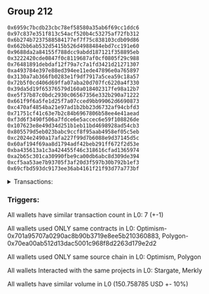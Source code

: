 ## Group 212

```0x0e85f290e55f91a873ad1c7df1347b3899aa6170
0x6959c7bcdb23cbc78ef58580a35ab6f69cc1ddc6
0x97c837e351f813c54acf520b4c53275af72fb312
0x6b274b7237588584177ef7f75c838103cdb09d86
0x662bb6ab532d5415b526d4988484ebd7cc191e60
0x9688da2a84155f788dcc9abdd187121f358895eb
0x3222420cde0847f0c8119687af0cf0805f29c988
0x76481891debdaf12f79a7c7a1fd3421d21271307
0xa493784e397e88ed394ee11ede47896e0a765897
0x3130a7ab366fb0283e1f9df7917a5cea59c18a57
0x72b5f0cd406d69ffa07aba20d707fc6220a4f330
0x39da5d19f65376579d160a018402317fe98a12b7
0xe5f37b87c0bdc2930c06567356e332b290a71222
0x661f9f6a5fe1d25f7a07cced9bb99062d6690873
0xc470af4854ba21e97ad1b2bb23d6732af94cbfd3
0x71751cf41c63e7b2c84b6967806b58ee4e41aead
0xf3d6f3490f506a7fdce6e5accec6e59f108826de
0x107623e8e49d34d251b1eb11bd4698928ad54cb3
0x805579d5eb023babc9ccf8f95aab4958ef05c5eb
0xc2024e2490a17afa227f99d7b6088e9d37145d5c
0x60af194f69aa8d1794adf42beb291ff672f2d53e
0xba435613a1c3a424455f46c318616cfad1365974
0xa2b65c301ca30990fbe9ca00db6abc8d309de394
0xcf5aa53ae7b93705f3af20d3f597b30b792b1ef3
0x69cfbd593dc9173ee36ab4161f21f93d77a773bf
```
<details>
<summary>Transactions:</summary>

Hashes: 

Wallet: 0x0e85f290e55f91a873ad1c7df1347b3899aa6170

       Hash: 0xd091c2f1fdc54d34e6495601210654c564fa205620dd4164613f4eaeda8c86c9
         - source chain: Optimism
         - destination chain: Polygon
         - project: Stargate
         - contract: 0x701a95707a0290ac8b90b3719e8ee5b210360883
         - value USD: 150.758785
       Hash: 0x4e6d5ce8201992dff813b6562998d8645ecd35caa2712b5ff15d4c433a54d58b
         - source chain: Polygon
         - destination chain: Mode
         - project: Merkly
         - contract: 0x70ea00ab512d13dac5001c968f8d2263d179e2d2
       Hash: 0x25dbe509571b83af5d52ba3e39da681724d74c21c66ee32b5ba3f2a0751f3540
         - source chain: Polygon
         - destination chain: Celo Mainnet
         - project: Merkly
         - contract: 0x70ea00ab512d13dac5001c968f8d2263d179e2d2
       Hash: 0x2284a68f96f9ee199725b84214d96825f2d4d18df8b5aad6f9f2e257078edb61
         - source chain: Polygon
         - destination chain: Klaytn Mainnet Cypress
         - project: Merkly
         - contract: 0x70ea00ab512d13dac5001c968f8d2263d179e2d2
       Hash: 0xac7a5ef6bf71fd0fadddd6c4660bee80568c2081f86f9667761eaffe9311b1ce
         - source chain: Polygon
         - destination chain: Moonriver
         - project: Merkly
         - contract: 0x70ea00ab512d13dac5001c968f8d2263d179e2d2
       Hash: 0x5269f724dd58567a4b8a768a770067c1f24e31e7c0a2adc3355972eac658fb4a
         - source chain: Polygon
         - destination chain: Gnosis
         - project: Merkly
         - contract: 0x70ea00ab512d13dac5001c968f8d2263d179e2d2
       Hash: 0x472c4d13a04126224a5a4796489370ca68e80e07389c9b0e44ac25429254fae8
         - source chain: Polygon
         - destination chain: Merit Circle
         - project: Merkly
         - contract: 0x70ea00ab512d13dac5001c968f8d2263d179e2d2
Wallet: 0x6959c7bcdb23cbc78ef58580a35ab6f69cc1ddc6

       Hash:0x9f20afa27b5ecc3b763a4e24359531725ca4b6e0715e005a7f3d5ff80587a1c6
         - source chain: Optimism
         - destination chain: Polygon
         - project: Stargate
         - contract: 0x701a95707a0290ac8b90b3719e8ee5b210360883
         - value USD: 151.164156
       Hash:0x113e3311c4a6bf6624ccd8a6d46fcc2c5f08f2d595d451ca34e60aa588c73ec7
         - source chain: Polygon
         - destination chain: Klaytn Mainnet Cypress
         - project: Merkly
         - contract: 0x70ea00ab512d13dac5001c968f8d2263d179e2d2
       Hash:0xff704313af2f944403d6dfaea055abb8d551078a880403e61549044e98bf4dee
         - source chain: Polygon
         - destination chain: Moonriver
         - project: Merkly
         - contract: 0x70ea00ab512d13dac5001c968f8d2263d179e2d2
       Hash:0x3aabbfd1f7014633da0a5dda30a2a742ccca32e0e5eb72d5296156d4cbf4b20b
         - source chain: Polygon
         - destination chain: Gnosis
         - project: Merkly
         - contract: 0x70ea00ab512d13dac5001c968f8d2263d179e2d2
       Hash:0xf159da5764751f4faa21c57d20926ff61db75f947a09293a07aff1f7fe258ed7
         - source chain: Polygon
         - destination chain: DFK
         - project: Merkly
         - contract: 0x70ea00ab512d13dac5001c968f8d2263d179e2d2
       Hash:0xbf09c7c4c8e399ce9eee958d83a739147c595ac5ba07b4d329ec51badc499158
         - source chain: Polygon
         - destination chain: Merit Circle
         - project: Merkly
         - contract: 0x70ea00ab512d13dac5001c968f8d2263d179e2d2
       Hash:0xf398f74c5315003f6f5cec2340784bf89db165d086c41d4fed830a5c79bb60f3
         - source chain: Polygon
         - destination chain: Aptos
         - project: Merkly
         - contract: 0x70ea00ab512d13dac5001c968f8d2263d179e2d2
Wallet: 0x97c837e351f813c54acf520b4c53275af72fb312

       Hash:0xaa881078eda8a53d5cc308666219b4f7c4226acb97846a6c2ba58fd58185c8c8
         - source chain: Optimism
         - destination chain: Polygon
         - project: Stargate
         - contract: 0x701a95707a0290ac8b90b3719e8ee5b210360883
         - value USD: 151.399812
       Hash:0x657281d4b7357fee69aab165bde588e628f7923a9ec6d40e9b4008bcbad109f5
         - source chain: Polygon
         - destination chain: Gnosis
         - project: Merkly
         - contract: 0x70ea00ab512d13dac5001c968f8d2263d179e2d2
       Hash:0x8700cdc95e6629bf1dbb68768d706c420f5347980065bf905e990a5bdfa0c618
         - source chain: Polygon
         - destination chain: DFK
         - project: Merkly
         - contract: 0x70ea00ab512d13dac5001c968f8d2263d179e2d2
       Hash:0xff8e6976a050a817a8f9f48318c2bd37e63da27717a8812feacc002ed3afd5f5
         - source chain: Polygon
         - destination chain: Viction
         - project: Merkly
         - contract: 0x70ea00ab512d13dac5001c968f8d2263d179e2d2
       Hash:0xd01ef43b25ef074d1488285059132f47c4787eba0a00e2262a9900cf5ee7a0d4
         - source chain: Polygon
         - destination chain: Mode
         - project: Merkly
         - contract: 0x70ea00ab512d13dac5001c968f8d2263d179e2d2
       Hash:0xf8cf328eecf8abb6e3bbe6a10b654310143ba738206a3b214672c7c35f0d43a5
         - source chain: Polygon
         - destination chain: Celo Mainnet
         - project: Merkly
         - contract: 0x70ea00ab512d13dac5001c968f8d2263d179e2d2
       Hash:0x19f43bb7ec3450602a098b7fad158bfcfc50b8490fd252e57b424bf513194f05
         - source chain: Polygon
         - destination chain: Fuse Mainnet
         - project: Merkly
         - contract: 0x70ea00ab512d13dac5001c968f8d2263d179e2d2
Wallet: 0x6b274b7237588584177ef7f75c838103cdb09d86

       Hash:0x1c26326cb71aacb3f39b3ee24786ddd8b8fda2821a810dcec41e9636f526e3ec
         - source chain: Optimism
         - destination chain: Polygon
         - project: Stargate
         - contract: 0x701a95707a0290ac8b90b3719e8ee5b210360883
         - value USD: 151.206514
       Hash:0x190c4509b4f93b8a1bb0288003f1e083c09a9486a98ff29f7feb88cf9989919c
         - source chain: Polygon
         - destination chain: Viction
         - project: Merkly
         - contract: 0x70ea00ab512d13dac5001c968f8d2263d179e2d2
       Hash:0xbe2428b93af504c0fc1db92560ab08ff234b11986f4595af1073f008f921ca8d
         - source chain: Polygon
         - destination chain: Merit Circle
         - project: Merkly
         - contract: 0x70ea00ab512d13dac5001c968f8d2263d179e2d2
       Hash:0xd7e3a0f04b01faa9a81a7422802ee33a8cb108fbd63a9cc171be4c319a482526
         - source chain: Polygon
         - destination chain: Mode
         - project: Merkly
         - contract: 0x70ea00ab512d13dac5001c968f8d2263d179e2d2
       Hash:0xf956151626fa3c60d94deefab5047803b02d8bed74358ca4e23da2bd73b7a3b9
         - source chain: Polygon
         - destination chain: Celo Mainnet
         - project: Merkly
         - contract: 0x70ea00ab512d13dac5001c968f8d2263d179e2d2
       Hash:0x0c7db368802b5de9e22a3581024ccb283db8a25dd79dcd2307ea651703aa45ee
         - source chain: Polygon
         - destination chain: Fuse Mainnet
         - project: Merkly
         - contract: 0x70ea00ab512d13dac5001c968f8d2263d179e2d2
       Hash:0x86cc1aaf6316746c09e87444f999c13e748e3ed7db1b95f5139d805e1bd99745
         - source chain: Polygon
         - destination chain: Moonbeam
         - project: Merkly
         - contract: 0x70ea00ab512d13dac5001c968f8d2263d179e2d2
Wallet: 0x662bb6ab532d5415b526d4988484ebd7cc191e60

       Hash:0x3ca6b481a2542bf8a3b69a7a4cf682f0778d4ea3fb84a32f0523d845b9c90a06
         - source chain: Optimism
         - destination chain: Polygon
         - project: Stargate
         - contract: 0x701a95707a0290ac8b90b3719e8ee5b210360883
         - value USD: 151.103846
       Hash:0xde32405a4a9285f03f5fd718b8c0c829c2fab87988f5371c4692af306c45f0dc
         - source chain: Polygon
         - destination chain: Merit Circle
         - project: Merkly
         - contract: 0x70ea00ab512d13dac5001c968f8d2263d179e2d2
       Hash:0xa8e809f3c33936bdfa06a17fa1478e20ff9e6a3816448a1c059b9200404e829c
         - source chain: Polygon
         - destination chain: Mode
         - project: Merkly
         - contract: 0x70ea00ab512d13dac5001c968f8d2263d179e2d2
       Hash:0x5b7bc0d9928aa06e5c307eda227c4e64c14f102b9374efc84f3d41ae97aa4fa7
         - source chain: Polygon
         - destination chain: Celo Mainnet
         - project: Merkly
         - contract: 0x70ea00ab512d13dac5001c968f8d2263d179e2d2
       Hash:0xc3c248c5fda49912f9f3a6cbf98dbbb32e17e28719b70ef9c419c88a04fb4549
         - source chain: Polygon
         - destination chain: Klaytn Mainnet Cypress
         - project: Merkly
         - contract: 0x70ea00ab512d13dac5001c968f8d2263d179e2d2
       Hash:0x8a1f615e95ddb4674db15f1212a71fb7d971dd883982c3a4b65fdd06f1e498f4
         - source chain: Polygon
         - destination chain: Moonriver
         - project: Merkly
         - contract: 0x70ea00ab512d13dac5001c968f8d2263d179e2d2
       Hash:0xb78129c902e5dbf637ec3321d8d5c1ad94366ce26185959b2bf5ddbb2fc3f560
         - source chain: Polygon
         - destination chain: Gnosis
         - project: Merkly
         - contract: 0x70ea00ab512d13dac5001c968f8d2263d179e2d2
Wallet: 0x9688da2a84155f788dcc9abdd187121f358895eb

       Hash:0x5ac99c45e7e2953545f1516ebdbc70ea05042e1649629c9fdbbf8450bf9d5134
         - source chain: Optimism
         - destination chain: Polygon
         - project: Stargate
         - contract: 0x701a95707a0290ac8b90b3719e8ee5b210360883
         - value USD: 151.21316
       Hash:0xa730998c7cc33c48dc31f2e9fd6d01addf1191b9dbf6d0d8d49e1cec80ac504f
         - source chain: Polygon
         - destination chain: Klaytn Mainnet Cypress
         - project: Merkly
         - contract: 0x70ea00ab512d13dac5001c968f8d2263d179e2d2
       Hash:0xed27baec1049da3ab61cf136e45b77e48f87498f15fb17099dde5859a3616195
         - source chain: Polygon
         - destination chain: Moonriver
         - project: Merkly
         - contract: 0x70ea00ab512d13dac5001c968f8d2263d179e2d2
       Hash:0xd43e0ee284f910a813184bdba8d9b6ca05c63789e61c768915badf4d1e031189
         - source chain: Polygon
         - destination chain: Gnosis
         - project: Merkly
         - contract: 0x70ea00ab512d13dac5001c968f8d2263d179e2d2
       Hash:0x5c8266a2e4827118b103f43ad801ef2f4873d3db6262a77d7b8707f8564391ae
         - source chain: Polygon
         - destination chain: DFK
         - project: Merkly
         - contract: 0x70ea00ab512d13dac5001c968f8d2263d179e2d2
       Hash:0x982c4b27ee51c3e72c12f1f08219a859433077fd0f2edf3a3a6f315dfda94e5f
         - source chain: Polygon
         - destination chain: Merit Circle
         - project: Merkly
         - contract: 0x70ea00ab512d13dac5001c968f8d2263d179e2d2
       Hash:0x27254506d09cb4dc8941ff585dccde2217abf410f10ef20883dd44407eda8f61
         - source chain: Polygon
         - destination chain: Viction
         - project: Merkly
         - contract: 0x70ea00ab512d13dac5001c968f8d2263d179e2d2
Wallet: 0x3222420cde0847f0c8119687af0cf0805f29c988

       Hash:0x416a4ae55029c1c507748ac8d6db9fd657abb9161919b376801ffddda2982480
         - source chain: Optimism
         - destination chain: Polygon
         - project: Stargate
         - contract: 0x701a95707a0290ac8b90b3719e8ee5b210360883
         - value USD: 150.905771
       Hash:0xf3188bfb3d58d73506c9c00933226d98fa596f37bd9e65958968b6a7531a8e11
         - source chain: Polygon
         - destination chain: Celo Mainnet
         - project: Merkly
         - contract: 0x70ea00ab512d13dac5001c968f8d2263d179e2d2
       Hash:0x576ac0d507f7b5977353235fdeb2b536e7a11c653d1d43b48d2d66186e977511
         - source chain: Polygon
         - destination chain: Fuse Mainnet
         - project: Merkly
         - contract: 0x70ea00ab512d13dac5001c968f8d2263d179e2d2
       Hash:0x7ef66edbff6078207d5aa95abcd454a932cad600e86e05de5903436ea54a6ae8
         - source chain: Polygon
         - destination chain: Moonriver
         - project: Merkly
         - contract: 0x70ea00ab512d13dac5001c968f8d2263d179e2d2
       Hash:0x3cc241a027e4a925e6da5b29a20f492dffa206f5a3003ae6412eb31271caa98c
         - source chain: Polygon
         - destination chain: Gnosis
         - project: Merkly
         - contract: 0x70ea00ab512d13dac5001c968f8d2263d179e2d2
       Hash:0xe6518e10a2d907daa2174d5389b21f38ac5e7d83aca5cfd2d1b7e1083562d369
         - source chain: Polygon
         - destination chain: DFK
         - project: Merkly
         - contract: 0x70ea00ab512d13dac5001c968f8d2263d179e2d2
       Hash:0xc19e175deb3c60964ff27f942dbc13d0ac5f6b87b2f1b0e17bc7dee4cc3989e7
         - source chain: Polygon
         - destination chain: Merit Circle
         - project: Merkly
         - contract: 0x70ea00ab512d13dac5001c968f8d2263d179e2d2
Wallet: 0x76481891debdaf12f79a7c7a1fd3421d21271307

       Hash:0x1f05dd02debcad860739baee2ef68ffd145efbf7b4934cc8c485071d7cdcc66d
         - source chain: Optimism
         - destination chain: Polygon
         - project: Stargate
         - contract: 0x701a95707a0290ac8b90b3719e8ee5b210360883
         - value USD: 151.202158
       Hash:0x35df8da6e5bc9b603673b755c2e6f49c843b11237064ce95b8122dd84a1ea001
         - source chain: Polygon
         - destination chain: Merit Circle
         - project: Merkly
         - contract: 0x70ea00ab512d13dac5001c968f8d2263d179e2d2
       Hash:0x9fc7b7b44779fa34349b9cd0ed52c32f30a0238b2d832b54bfb861ee4c3647f0
         - source chain: Polygon
         - destination chain: Mode
         - project: Merkly
         - contract: 0x70ea00ab512d13dac5001c968f8d2263d179e2d2
       Hash:0xbe1e45e265bdbb6391108759b55ae6965b1ebd37e01cf6320d9e35203c5abb99
         - source chain: Polygon
         - destination chain: Celo Mainnet
         - project: Merkly
         - contract: 0x70ea00ab512d13dac5001c968f8d2263d179e2d2
       Hash:0x34311f42c09fcbefa1fde99c86eef57643c1c88abb047813a0c63edc00973b1d
         - source chain: Polygon
         - destination chain: Fuse Mainnet
         - project: Merkly
         - contract: 0x70ea00ab512d13dac5001c968f8d2263d179e2d2
       Hash:0xd29a7a8c1ac315ba93ed47dcc4b11959b184a4db463a1d656e6bb56e74e53cdb
         - source chain: Polygon
         - destination chain: Klaytn Mainnet Cypress
         - project: Merkly
         - contract: 0x70ea00ab512d13dac5001c968f8d2263d179e2d2
       Hash:0x2e08878591ede817556faa65689a1d6b11c9656303a38c9ab00500457cf38364
         - source chain: Polygon
         - destination chain: Mode
         - project: Merkly
         - contract: 0x70ea00ab512d13dac5001c968f8d2263d179e2d2
Wallet: 0xa493784e397e88ed394ee11ede47896e0a765897

       Hash:0xbe7a7f7519c54e33cf0d969ecaba29249006f8ef351f78540bce080e08d766e1
         - source chain: Optimism
         - destination chain: Polygon
         - project: Stargate
         - contract: 0x701a95707a0290ac8b90b3719e8ee5b210360883
         - value USD: 151.195801
       Hash:0xd7dfeb87b80cd6f76beebbf34705762a820b85fd7e501483e63b4b6270b4300d
         - source chain: Polygon
         - destination chain: Mode
         - project: Merkly
         - contract: 0x70ea00ab512d13dac5001c968f8d2263d179e2d2
       Hash:0xa8dd3dcecea1d589686ffbfa39ffa46eaab4ab85287892c3234bd890eefb562b
         - source chain: Polygon
         - destination chain: Celo Mainnet
         - project: Merkly
         - contract: 0x70ea00ab512d13dac5001c968f8d2263d179e2d2
       Hash:0xb2f6025ab976cef6a0830da94350ac80e4e08b9731e6e1ee9c3781e285a10c9e
         - source chain: Polygon
         - destination chain: Fuse Mainnet
         - project: Merkly
         - contract: 0x70ea00ab512d13dac5001c968f8d2263d179e2d2
       Hash:0x299b89d14a11e639a1bfcf34f527e2b1626f2fdf53998026265750d851fdbfcc
         - source chain: Polygon
         - destination chain: Klaytn Mainnet Cypress
         - project: Merkly
         - contract: 0x70ea00ab512d13dac5001c968f8d2263d179e2d2
       Hash:0x4d25f8f9c003e053728927bbbf9b12ec135ca5a61935a29c2416246436c8dd07
         - source chain: Polygon
         - destination chain: Gnosis
         - project: Merkly
         - contract: 0x70ea00ab512d13dac5001c968f8d2263d179e2d2
       Hash:0xe5cd40f1ea6876f14be3bd6cd22b4c70744d1eb65b6b2e66a8c597f89564b5e9
         - source chain: Polygon
         - destination chain: Celo Mainnet
         - project: Merkly
         - contract: 0x70ea00ab512d13dac5001c968f8d2263d179e2d2
Wallet: 0x3130a7ab366fb0283e1f9df7917a5cea59c18a57

       Hash:0x083e750df1b9dbe5ecdc7d1ae0ab0b23cd7ee3dc40f6a2ea61dd2a40ec384819
         - source chain: Optimism
         - destination chain: Polygon
         - project: Stargate
         - contract: 0x701a95707a0290ac8b90b3719e8ee5b210360883
         - value USD: 151.205507
       Hash:0xfd72e15b23d3f3185bc3d6ea1b914952e3069f4d2bd98bcc189e681e250720b7
         - source chain: Polygon
         - destination chain: Klaytn Mainnet Cypress
         - project: Merkly
         - contract: 0x70ea00ab512d13dac5001c968f8d2263d179e2d2
       Hash:0x2f36ca346de50a39cda306900f0406713cfc2298a208ac1e5a48ee19f2790a20
         - source chain: Polygon
         - destination chain: Moonriver
         - project: Merkly
         - contract: 0x70ea00ab512d13dac5001c968f8d2263d179e2d2
       Hash:0x027413ba13af2a630033673773e46c44102676ff8782c7a9f95f8384b8218a3a
         - source chain: Polygon
         - destination chain: Gnosis
         - project: Merkly
         - contract: 0x70ea00ab512d13dac5001c968f8d2263d179e2d2
       Hash:0x97b0748ec5a085ba0a606c3efc204d2ef8c82fcb9005f3c4067fdd8fa200ed2a
         - source chain: Polygon
         - destination chain: DFK
         - project: Merkly
         - contract: 0x70ea00ab512d13dac5001c968f8d2263d179e2d2
       Hash:0xf404b0eb8b598f9a587ee6ce28f57dce16c131454cd8a6f6ce87f6e107baf6af
         - source chain: Polygon
         - destination chain: Viction
         - project: Merkly
         - contract: 0x70ea00ab512d13dac5001c968f8d2263d179e2d2
       Hash:0x67d541faa7854c0db5e17dc3ddb78fb3d98ea2a360ac9affb54414a9440e5a7e
         - source chain: Polygon
         - destination chain: Klaytn Mainnet Cypress
         - project: Merkly
         - contract: 0x70ea00ab512d13dac5001c968f8d2263d179e2d2
Wallet: 0x72b5f0cd406d69ffa07aba20d707fc6220a4f330

       Hash:0x4d424df88a099a7b87533d294091d9c28a0256f3a9929e999d1ef3023f1aa235
         - source chain: Optimism
         - destination chain: Polygon
         - project: Stargate
         - contract: 0x701a95707a0290ac8b90b3719e8ee5b210360883
         - value USD: 151.206148
       Hash:0x418536285095abbe5a43de941be5a1cdf40d3ddab1c5b6691643531281ab93f3
         - source chain: Polygon
         - destination chain: Moonriver
         - project: Merkly
         - contract: 0x70ea00ab512d13dac5001c968f8d2263d179e2d2
       Hash:0xccac0e9a82580cc9f8f87e36dedd2b873dbf048c24028c652c4c471ac67dfbc3
         - source chain: Polygon
         - destination chain: Gnosis
         - project: Merkly
         - contract: 0x70ea00ab512d13dac5001c968f8d2263d179e2d2
       Hash:0x6780e6c300f114e60e0064b496c42665d6e1ba151a76604c30bed0168b45fb0e
         - source chain: Polygon
         - destination chain: DFK
         - project: Merkly
         - contract: 0x70ea00ab512d13dac5001c968f8d2263d179e2d2
       Hash:0xe9d7f933637321cb58c867a96fbcd418222ee89ee7ae6bfa8d593b2d587dd027
         - source chain: Polygon
         - destination chain: Merit Circle
         - project: Merkly
         - contract: 0x70ea00ab512d13dac5001c968f8d2263d179e2d2
       Hash:0xab551d379f575632410401f922b8b543e656bd6870a8ab8ec826a690369f13e1
         - source chain: Polygon
         - destination chain: Mode
         - project: Merkly
         - contract: 0x70ea00ab512d13dac5001c968f8d2263d179e2d2
       Hash:0xa16c3b67d13f6dee8a91b464ba2cc9033aa88e73973cf551f1f1a91a0d980736
         - source chain: Polygon
         - destination chain: Moonriver
         - project: Merkly
         - contract: 0x70ea00ab512d13dac5001c968f8d2263d179e2d2
Wallet: 0x39da5d19f65376579d160a018402317fe98a12b7

       Hash:0xad6ebab76a3ae8de70e3e4cd4af2345a0733b38a2e2c4d40e18e04f02a075306
         - source chain: Optimism
         - destination chain: Polygon
         - project: Stargate
         - contract: 0x701a95707a0290ac8b90b3719e8ee5b210360883
         - value USD: 151.20272
       Hash:0x31d63b08f896ecfaa548d543411223a65bbc8650a1108f09f30a2fbce307381a
         - source chain: Polygon
         - destination chain: Optimism
         - project: Merkly
         - contract: 0x70ea00ab512d13dac5001c968f8d2263d179e2d2
       Hash:0x53a17af546cf5e0df58018baa70090724f2fc03619995e4a800bc99099ccfb4c
         - source chain: Polygon
         - destination chain: Celo Mainnet
         - project: Merkly
         - contract: 0x70ea00ab512d13dac5001c968f8d2263d179e2d2
       Hash:0x3aaa63703bf3ac6bd459093c2f1984ff5e708d67f8fc70205df1edddb1ad367c
         - source chain: Polygon
         - destination chain: Fuse Mainnet
         - project: Merkly
         - contract: 0x70ea00ab512d13dac5001c968f8d2263d179e2d2
       Hash:0x0424ae7074531f81a4e7682896e06aaf296294244b02f230a5e9a87b42edf686
         - source chain: Polygon
         - destination chain: Klaytn Mainnet Cypress
         - project: Merkly
         - contract: 0x70ea00ab512d13dac5001c968f8d2263d179e2d2
       Hash:0x6d55a094e8418c666ec3c886389a67a670abef7b0fdbaf9343a2f95d4d91ce1c
         - source chain: Polygon
         - destination chain: Moonriver
         - project: Merkly
         - contract: 0x70ea00ab512d13dac5001c968f8d2263d179e2d2
       Hash:0x16405563eb8a38478578a5829b756a2805f53c245f52142740b02f69a5800f64
         - source chain: Polygon
         - destination chain: Gnosis
         - project: Merkly
         - contract: 0x70ea00ab512d13dac5001c968f8d2263d179e2d2
Wallet: 0xe5f37b87c0bdc2930c06567356e332b290a71222

       Hash:0xc86cb0c820372288809b20e06d1fd7c92f4540616678376cd421e99a37140b5f
         - source chain: Optimism
         - destination chain: Polygon
         - project: Stargate
         - contract: 0x701a95707a0290ac8b90b3719e8ee5b210360883
         - value USD: 151.197958
       Hash:0xe8e61d9701ea9b8c2a0aa124cf3614de54f39967a9e7b5237864ab6d66906583
         - source chain: Polygon
         - destination chain: Gnosis
         - project: Merkly
         - contract: 0x70ea00ab512d13dac5001c968f8d2263d179e2d2
       Hash:0x02a3f84aea61da0f956060818857debc8436f066ffc7817f70861c9950d576f5
         - source chain: Polygon
         - destination chain: Viction
         - project: Merkly
         - contract: 0x70ea00ab512d13dac5001c968f8d2263d179e2d2
       Hash:0xf6a9a3b771fd7e4ff9a944b8e9fad9986328195046822f8d0d32323fb5f14456
         - source chain: Polygon
         - destination chain: Mode
         - project: Merkly
         - contract: 0x70ea00ab512d13dac5001c968f8d2263d179e2d2
       Hash:0x70e3bd96548433c2e439be918ebfe616b4d8758507d84b36be1ddfabe6682321
         - source chain: Polygon
         - destination chain: Optimism
         - project: Merkly
         - contract: 0x70ea00ab512d13dac5001c968f8d2263d179e2d2
       Hash:0x156bbda0faeeae3fa9719e0337787ae79ec73605fed652f41c6000fc444ef377
         - source chain: Polygon
         - destination chain: Celo Mainnet
         - project: Merkly
         - contract: 0x70ea00ab512d13dac5001c968f8d2263d179e2d2
       Hash:0x28b0be10f54c63e39745442ff154cf5b838b9324f34e4de773918c8ad7f0418b
         - source chain: Polygon
         - destination chain: DFK
         - project: Merkly
         - contract: 0x70ea00ab512d13dac5001c968f8d2263d179e2d2
Wallet: 0x661f9f6a5fe1d25f7a07cced9bb99062d6690873

       Hash:0xeb4372e38b982af7046ac4b06a1104405ee59a7f669dc33e0cde1f2800e0bd40
         - source chain: Optimism
         - destination chain: Polygon
         - project: Stargate
         - contract: 0x701a95707a0290ac8b90b3719e8ee5b210360883
         - value USD: 150.922427
       Hash:0x2c4049d34616bff9abf883c403d1a8688d9a028be12932d6189d2b387692ff6c
         - source chain: Polygon
         - destination chain: Mode
         - project: Merkly
         - contract: 0x70ea00ab512d13dac5001c968f8d2263d179e2d2
       Hash:0xfa95f22ff0de6457a1f75c9815d392c4443a24d2c110b6c47466337e0f0a7a7e
         - source chain: Polygon
         - destination chain: Celo Mainnet
         - project: Merkly
         - contract: 0x70ea00ab512d13dac5001c968f8d2263d179e2d2
       Hash:0x1e4475f68f7bc82bcafe585627fff948278cf1f38935513efdaff56650e933d8
         - source chain: Polygon
         - destination chain: Fuse Mainnet
         - project: Merkly
         - contract: 0x70ea00ab512d13dac5001c968f8d2263d179e2d2
       Hash:0x7d2203d247c4ded184ea88c736f5d295ea23e1fab5358cf94324f8ccd768f6c0
         - source chain: Polygon
         - destination chain: Klaytn Mainnet Cypress
         - project: Merkly
         - contract: 0x70ea00ab512d13dac5001c968f8d2263d179e2d2
       Hash:0x7d4119c735209728b0b7690af3d9259d0b369afb11edfb39a9b085310c8c6e88
         - source chain: Polygon
         - destination chain: Moonriver
         - project: Merkly
         - contract: 0x70ea00ab512d13dac5001c968f8d2263d179e2d2
       Hash:0x138a1e0dd9b930ee545c1b72efbe603fdecf4c96c3fdedb2916b42def485ddf1
         - source chain: Polygon
         - destination chain: Merit Circle
         - project: Merkly
         - contract: 0x70ea00ab512d13dac5001c968f8d2263d179e2d2
Wallet: 0xc470af4854ba21e97ad1b2bb23d6732af94cbfd3

       Hash:0xc356fe4e17be621c2497dcda19663c8da269879377867b25347948f7e392e0f0
         - source chain: Optimism
         - destination chain: Polygon
         - project: Stargate
         - contract: 0x701a95707a0290ac8b90b3719e8ee5b210360883
         - value USD: 151.20403
       Hash:0x28e6adaf5a23b0343b7513452ce6d807c5cdd294d1d5cd7224910804f4467fdb
         - source chain: Polygon
         - destination chain: Gnosis
         - project: Merkly
         - contract: 0x70ea00ab512d13dac5001c968f8d2263d179e2d2
       Hash:0x773f14b2abf0f026e6babf61d7f3f5179aa4c1564c1701bf5dd20bed43ef7eae
         - source chain: Polygon
         - destination chain: DFK
         - project: Merkly
         - contract: 0x70ea00ab512d13dac5001c968f8d2263d179e2d2
       Hash:0x61abafeff977ab595714c92389d4e7d96f3544e4736a872b9e2a361a55c9651f
         - source chain: Polygon
         - destination chain: Viction
         - project: Merkly
         - contract: 0x70ea00ab512d13dac5001c968f8d2263d179e2d2
       Hash:0x7635abb8ddbbed901df809d087393c8c2e5da0bfb1e0f56d31f0bf37f683771d
         - source chain: Polygon
         - destination chain: Merit Circle
         - project: Merkly
         - contract: 0x70ea00ab512d13dac5001c968f8d2263d179e2d2
       Hash:0xc99177e7b9042fde94d42fbea8cfafa5960f0dc2b160cc7dcf0554625d47c809
         - source chain: Polygon
         - destination chain: Mode
         - project: Merkly
         - contract: 0x70ea00ab512d13dac5001c968f8d2263d179e2d2
       Hash:0x22c9cdc94d55997b29c70b81f8444ee4e5dceb9541fa250ef257e1110ce0208c
         - source chain: Polygon
         - destination chain: Mode
         - project: Merkly
         - contract: 0x70ea00ab512d13dac5001c968f8d2263d179e2d2
Wallet: 0x71751cf41c63e7b2c84b6967806b58ee4e41aead

       Hash:0xf4c0c4049cc0fd1422481d9913997d67646d845f67228d9d0ffa350f13de542a
         - source chain: Optimism
         - destination chain: Polygon
         - project: Stargate
         - contract: 0x701a95707a0290ac8b90b3719e8ee5b210360883
         - value USD: 151.203628
       Hash:0x96eaaebba0066b38e878d1f8e99744ad865bc8660e9f26a58f904a703164bcf3
         - source chain: Polygon
         - destination chain: Optimism
         - project: Merkly
         - contract: 0x70ea00ab512d13dac5001c968f8d2263d179e2d2
       Hash:0x9e1ea9a39f46d513240984ff4fa818807b8ef214c499d8700a8a8ed7c0472f04
         - source chain: Polygon
         - destination chain: Fuse Mainnet
         - project: Merkly
         - contract: 0x70ea00ab512d13dac5001c968f8d2263d179e2d2
       Hash:0x3b560adb8b25a7a3374c9a5d84b44fa19589e8a2db532877b87a0150d71a4ea8
         - source chain: Polygon
         - destination chain: Klaytn Mainnet Cypress
         - project: Merkly
         - contract: 0x70ea00ab512d13dac5001c968f8d2263d179e2d2
       Hash:0x443f6352b2843e3e63c8a8cdbbcedf28f7be6169b08a3f27e7fe4fe97b655ed4
         - source chain: Polygon
         - destination chain: Moonriver
         - project: Merkly
         - contract: 0x70ea00ab512d13dac5001c968f8d2263d179e2d2
       Hash:0x7f85e75cda4526fe7b3634a81f96dacdf0ae8c918a9748a87b3900a308010fc0
         - source chain: Polygon
         - destination chain: Gnosis
         - project: Merkly
         - contract: 0x70ea00ab512d13dac5001c968f8d2263d179e2d2
       Hash:0xfb2f717d660a36bc92a1db2ea6f8ed09507a8026e56fa5ab66761654982a0825
         - source chain: Polygon
         - destination chain: Aptos
         - project: Merkly
         - contract: 0x70ea00ab512d13dac5001c968f8d2263d179e2d2
Wallet: 0xf3d6f3490f506a7fdce6e5accec6e59f108826de

       Hash:0xf8dd8acd72b2b9f64ee9faba7eac351c3f2f15f54b2c9b8b0ba567d882ff84a1
         - source chain: Optimism
         - destination chain: Polygon
         - project: Stargate
         - contract: 0x701a95707a0290ac8b90b3719e8ee5b210360883
         - value USD: 151.199751
       Hash:0x8fc4e60786d7edf669b2d03030bc5d6c118098fcc52290673fe786211e63b6e3
         - source chain: Polygon
         - destination chain: Fuse Mainnet
         - project: Merkly
         - contract: 0x70ea00ab512d13dac5001c968f8d2263d179e2d2
       Hash:0x6e7a0c439debad7e230e5732bc0930d27b8ae21d2ceb4a46feaa9307f81b5ae9
         - source chain: Polygon
         - destination chain: Klaytn Mainnet Cypress
         - project: Merkly
         - contract: 0x70ea00ab512d13dac5001c968f8d2263d179e2d2
       Hash:0x769913c061130aceddc57dfa17439fb59d364628f4d0921de3181d647ace6971
         - source chain: Polygon
         - destination chain: Moonriver
         - project: Merkly
         - contract: 0x70ea00ab512d13dac5001c968f8d2263d179e2d2
       Hash:0x8309ba5236a3a8e81c18089b9005917f451b18e27b119774ba3a01d137a6949c
         - source chain: Polygon
         - destination chain: Gnosis
         - project: Merkly
         - contract: 0x70ea00ab512d13dac5001c968f8d2263d179e2d2
       Hash:0x8dac7eb04974bdc43b3c975765bb039f475ec59ab29388e0638debe5f895e5eb
         - source chain: Polygon
         - destination chain: Viction
         - project: Merkly
         - contract: 0x70ea00ab512d13dac5001c968f8d2263d179e2d2
       Hash:0xd925d1a49da6aeec792c83911d09ba23034f8f722f417f874c96885cc5c556cc
         - source chain: Polygon
         - destination chain: Fuse Mainnet
         - project: Merkly
         - contract: 0x70ea00ab512d13dac5001c968f8d2263d179e2d2
Wallet: 0x107623e8e49d34d251b1eb11bd4698928ad54cb3

       Hash:0xaad0f07109e8c770d0ad82e0781cfb894cd6a56c380a25de36d6ef8658bfb008
         - source chain: Optimism
         - destination chain: Polygon
         - project: Stargate
         - contract: 0x701a95707a0290ac8b90b3719e8ee5b210360883
         - value USD: 151.213466
       Hash:0x7a446940efb88b639a626164b5587422b2afc5b2309d7e6ce7a72476e672dd81
         - source chain: Polygon
         - destination chain: Gnosis
         - project: Merkly
         - contract: 0x70ea00ab512d13dac5001c968f8d2263d179e2d2
       Hash:0x55e2a39d43eb8cea4f86faed13a8016d5bfed022b537c06104643b9dce16ba02
         - source chain: Polygon
         - destination chain: DFK
         - project: Merkly
         - contract: 0x70ea00ab512d13dac5001c968f8d2263d179e2d2
       Hash:0xa0d910069b90820c4e859896463f7df8a9118dd268b76d0ecdf030299a49594f
         - source chain: Polygon
         - destination chain: Viction
         - project: Merkly
         - contract: 0x70ea00ab512d13dac5001c968f8d2263d179e2d2
       Hash:0x307fdbbe1430458e91d4397e6510ce316a1523dfa46fca5b966e6a82d4edcc25
         - source chain: Polygon
         - destination chain: Merit Circle
         - project: Merkly
         - contract: 0x70ea00ab512d13dac5001c968f8d2263d179e2d2
       Hash:0xe343c27958020a0f1ccd788c89f7e28c2d4b6504b707e5c747e845525eece087
         - source chain: Polygon
         - destination chain: Mode
         - project: Merkly
         - contract: 0x70ea00ab512d13dac5001c968f8d2263d179e2d2
       Hash:0x98fbbd04f4deaa733339dab88102081faac7e90294480ffc5b439e6da971f13f
         - source chain: Polygon
         - destination chain: Moonbeam
         - project: Merkly
         - contract: 0x70ea00ab512d13dac5001c968f8d2263d179e2d2
Wallet: 0x805579d5eb023babc9ccf8f95aab4958ef05c5eb

       Hash:0xa48c584f3ff0041e8ee1172c541da72a4365f8e199a66e650d72d149f91b0394
         - source chain: Optimism
         - destination chain: Polygon
         - project: Stargate
         - contract: 0x701a95707a0290ac8b90b3719e8ee5b210360883
         - value USD: 151.207215
       Hash:0x0e71e4db86123c8595da21e4edf303174e1f986ee32d9a60e311e486bf50ebe9
         - source chain: Polygon
         - destination chain: Gnosis
         - project: Merkly
         - contract: 0x70ea00ab512d13dac5001c968f8d2263d179e2d2
       Hash:0xcae145b8440dbac98f0c6cceca1ed05cf9065fe14c3f9edf188e5f84ef2e7756
         - source chain: Polygon
         - destination chain: DFK
         - project: Merkly
         - contract: 0x70ea00ab512d13dac5001c968f8d2263d179e2d2
       Hash:0xdcdba8cd9db2085bec6bd223737a43ee377ec2662d77baa7b35d6fe0883b7f7d
         - source chain: Polygon
         - destination chain: Merit Circle
         - project: Merkly
         - contract: 0x70ea00ab512d13dac5001c968f8d2263d179e2d2
       Hash:0x8e96e13bd405410f4d321ac622b23b6009bbbc9a56d40b12ef958e53a9e16449
         - source chain: Polygon
         - destination chain: Mode
         - project: Merkly
         - contract: 0x70ea00ab512d13dac5001c968f8d2263d179e2d2
       Hash:0xa49ab96830169ca53b7ce9477bf52042c92a8f3a5018688a5933979117bfbeca
         - source chain: Polygon
         - destination chain: Optimism
         - project: Merkly
         - contract: 0x70ea00ab512d13dac5001c968f8d2263d179e2d2
       Hash:0x2e16d2ad1df8e691eb00f8517f15e4b90b9497cfc1f7336be19ae17428da390f
         - source chain: Polygon
         - destination chain: Gnosis
         - project: Merkly
         - contract: 0x70ea00ab512d13dac5001c968f8d2263d179e2d2
Wallet: 0xc2024e2490a17afa227f99d7b6088e9d37145d5c

       Hash:0x4519a3048a1ff1f36bb8c1622302072544e67eff2f1c7228134fa75779bb61dd
         - source chain: Optimism
         - destination chain: Polygon
         - project: Stargate
         - contract: 0x701a95707a0290ac8b90b3719e8ee5b210360883
         - value USD: 151.212551
       Hash:0xa783d3d78c3bd0431112542cccac36e9e1a9e70a47b1069a3a5ca0a1f5203dfd
         - source chain: Polygon
         - destination chain: Celo Mainnet
         - project: Merkly
         - contract: 0x70ea00ab512d13dac5001c968f8d2263d179e2d2
       Hash:0xc5e7b42e70830e9b843efa2af9b7204db38e2af5378b00fa4e6bcb5a9e858642
         - source chain: Polygon
         - destination chain: Fuse Mainnet
         - project: Merkly
         - contract: 0x70ea00ab512d13dac5001c968f8d2263d179e2d2
       Hash:0xb855534c4526bc72b7ddcae9acbd66d2056ba54cb2e2710f79f0de621a3e73d0
         - source chain: Polygon
         - destination chain: Klaytn Mainnet Cypress
         - project: Merkly
         - contract: 0x70ea00ab512d13dac5001c968f8d2263d179e2d2
       Hash:0xc248483c2494cf5bc43b312bc0d0cc39bff133e717b8ecec7d3b3eaf0acfdd19
         - source chain: Polygon
         - destination chain: Moonriver
         - project: Merkly
         - contract: 0x70ea00ab512d13dac5001c968f8d2263d179e2d2
       Hash:0x88264ae1e825893a561c5ab0e8923f0d13e39d945401299a2fc0bc47e95b6861
         - source chain: Polygon
         - destination chain: Gnosis
         - project: Merkly
         - contract: 0x70ea00ab512d13dac5001c968f8d2263d179e2d2
       Hash:0xfdd7e3a3f0efa0534177ae4e3eb2fc8220e991fc5211c4c1fd3bc153703f04c1
         - source chain: Polygon
         - destination chain: DFK
         - project: Merkly
         - contract: 0x70ea00ab512d13dac5001c968f8d2263d179e2d2
Wallet: 0x60af194f69aa8d1794adf42beb291ff672f2d53e

       Hash:0xd1056dc4fdd043694a1ecf7376564957cab77ab72c8b7c05b8870133eae31a12
         - source chain: Optimism
         - destination chain: Polygon
         - project: Stargate
         - contract: 0x701a95707a0290ac8b90b3719e8ee5b210360883
         - value USD: 151.204963
       Hash:0xe6ae14c9ba9c62f01329425de5fdb010774f5233cd3e229fc2d5bba811585c72
         - source chain: Polygon
         - destination chain: DFK
         - project: Merkly
         - contract: 0x70ea00ab512d13dac5001c968f8d2263d179e2d2
       Hash:0x8a2557a48fabfaaf668411796c77c0a2ea40f7660d38830d4a777699de7e5f0f
         - source chain: Polygon
         - destination chain: Viction
         - project: Merkly
         - contract: 0x70ea00ab512d13dac5001c968f8d2263d179e2d2
       Hash:0xdfa5b7e542b7512236a03dfe016e9ce1c68be4c2436b36fb08edbfd5cd693f03
         - source chain: Polygon
         - destination chain: Merit Circle
         - project: Merkly
         - contract: 0x70ea00ab512d13dac5001c968f8d2263d179e2d2
       Hash:0x66a0980659ecc4041759d0028318d0ba429e1c025a864ca4ce623753619982eb
         - source chain: Polygon
         - destination chain: Mode
         - project: Merkly
         - contract: 0x70ea00ab512d13dac5001c968f8d2263d179e2d2
       Hash:0x8d006da5d53cbc05f261aa00701a79b07ed85df1617022d67a80d68cd453fbc6
         - source chain: Polygon
         - destination chain: Optimism
         - project: Merkly
         - contract: 0x70ea00ab512d13dac5001c968f8d2263d179e2d2
       Hash:0x7e0924fdc9f615c12aa40e49378ed506d8c9d4945881ea7d21ac69362bd76535
         - source chain: Polygon
         - destination chain: Viction
         - project: Merkly
         - contract: 0x70ea00ab512d13dac5001c968f8d2263d179e2d2
Wallet: 0xba435613a1c3a424455f46c318616cfad1365974

       Hash:0x3b12f604035ec4b206ae90be7c6bf0648b32a27171eb44e18ccaf4bee4035f63
         - source chain: Optimism
         - destination chain: Polygon
         - project: Stargate
         - contract: 0x701a95707a0290ac8b90b3719e8ee5b210360883
         - value USD: 151.20728
       Hash:0x62d965a54e283449f485adb76517eca3b5065b694e0e46081c2357da0f21e0df
         - source chain: Polygon
         - destination chain: Celo Mainnet
         - project: Merkly
         - contract: 0x70ea00ab512d13dac5001c968f8d2263d179e2d2
       Hash:0xa806e742870a17edf801518e21e02fc625413df81528425fe365050fb79ab983
         - source chain: Polygon
         - destination chain: Fuse Mainnet
         - project: Merkly
         - contract: 0x70ea00ab512d13dac5001c968f8d2263d179e2d2
       Hash:0x886a3cab639939b0a8ba0d11d77d15ea4c38482d61bce149b8349eb5b585a907
         - source chain: Polygon
         - destination chain: Klaytn Mainnet Cypress
         - project: Merkly
         - contract: 0x70ea00ab512d13dac5001c968f8d2263d179e2d2
       Hash:0xf8b57aba87210fe00f8f7926779c29f773ed3c72c72ece7a57241ff1a194e00d
         - source chain: Polygon
         - destination chain: Moonriver
         - project: Merkly
         - contract: 0x70ea00ab512d13dac5001c968f8d2263d179e2d2
       Hash:0xd3e4ac882fd427c1f62b2ad8f9451f7a0eab6364b4e67c8d1532d42980c36e20
         - source chain: Polygon
         - destination chain: Gnosis
         - project: Merkly
         - contract: 0x70ea00ab512d13dac5001c968f8d2263d179e2d2
       Hash:0x5167ed42d878a04238608833d1faaf59c28a1d32798e72fdd7bab2fcfe5c6505
         - source chain: Polygon
         - destination chain: Merit Circle
         - project: Merkly
         - contract: 0x70ea00ab512d13dac5001c968f8d2263d179e2d2
Wallet: 0xa2b65c301ca30990fbe9ca00db6abc8d309de394

       Hash:0x730122da89848bf7a948305ed3b8cfb4c580ac0d83ecc56737606e3907a48a30
         - source chain: Optimism
         - destination chain: Polygon
         - project: Stargate
         - contract: 0x701a95707a0290ac8b90b3719e8ee5b210360883
         - value USD: 151.209925
       Hash:0xdd2e06bc08cceb855c196b864db6bfedd9414b7487dd8349197874e006b2448e
         - source chain: Polygon
         - destination chain: DFK
         - project: Merkly
         - contract: 0x70ea00ab512d13dac5001c968f8d2263d179e2d2
       Hash:0x3011c2aa5988c856bc53ac745c56346d08ddd659409bb6a4f792b91d469fd0dd
         - source chain: Polygon
         - destination chain: Viction
         - project: Merkly
         - contract: 0x70ea00ab512d13dac5001c968f8d2263d179e2d2
       Hash:0x467324029c86b1b160dbac52c349f0fa5e87c6f86a82a034431a83a3e1f6b355
         - source chain: Polygon
         - destination chain: Merit Circle
         - project: Merkly
         - contract: 0x70ea00ab512d13dac5001c968f8d2263d179e2d2
       Hash:0xe82e1decc93397087bd32524e07d4960401593a5aa0dfbb1bdde923faa5e97b3
         - source chain: Polygon
         - destination chain: Mode
         - project: Merkly
         - contract: 0x70ea00ab512d13dac5001c968f8d2263d179e2d2
       Hash:0x1c3b249f7121180ac1cb8a984815f7b4616762c33a200f9a8a2abfd6fbe14d9a
         - source chain: Polygon
         - destination chain: Celo Mainnet
         - project: Merkly
         - contract: 0x70ea00ab512d13dac5001c968f8d2263d179e2d2
       Hash:0xa6bddf1635ca3e198865d70b819a9a2657f822834b5248c26eb238e2e1380da3
         - source chain: Polygon
         - destination chain: Mode
         - project: Merkly
         - contract: 0x70ea00ab512d13dac5001c968f8d2263d179e2d2
Wallet: 0xcf5aa53ae7b93705f3af20d3f597b30b792b1ef3

       Hash:0x4cac85c211e1a9ee9c5084146447f5cfab999c7d21365fc87dc49ed5045c1743
         - source chain: Optimism
         - destination chain: Polygon
         - project: Stargate
         - contract: 0x701a95707a0290ac8b90b3719e8ee5b210360883
         - value USD: 151.210239
       Hash:0xac31df7b856ccc749fb8c15bd1c09a9bf9c6365d7cad32ac796e6473fe956a7f
         - source chain: Polygon
         - destination chain: Fuse Mainnet
         - project: Merkly
         - contract: 0x70ea00ab512d13dac5001c968f8d2263d179e2d2
       Hash:0x2a2471504a8362de6e9fe17913f8ee61ca0b2032d3c60994fd4a1ce96a9769c9
         - source chain: Polygon
         - destination chain: Klaytn Mainnet Cypress
         - project: Merkly
         - contract: 0x70ea00ab512d13dac5001c968f8d2263d179e2d2
       Hash:0x4f6295eb484584e7f64d4bf4ef55711b68f00fa22b03563856ba874afc22b4a3
         - source chain: Polygon
         - destination chain: Moonriver
         - project: Merkly
         - contract: 0x70ea00ab512d13dac5001c968f8d2263d179e2d2
       Hash:0x06406de7b878c030713a65c3afcb6cf0e40b7eb4a894e543f83c10da38613377
         - source chain: Polygon
         - destination chain: Gnosis
         - project: Merkly
         - contract: 0x70ea00ab512d13dac5001c968f8d2263d179e2d2
       Hash:0xda044df093631112492eb8e6303903bef52e3131b466c5680991b07b8ee9106b
         - source chain: Polygon
         - destination chain: DFK
         - project: Merkly
         - contract: 0x70ea00ab512d13dac5001c968f8d2263d179e2d2
       Hash:0xfca90d3a685479d80ca9433709f88cc49a4dad69da829bd0079dc8c2b4c2f578
         - source chain: Polygon
         - destination chain: Aptos
         - project: Merkly
         - contract: 0x70ea00ab512d13dac5001c968f8d2263d179e2d2
Wallet: 0x69cfbd593dc9173ee36ab4161f21f93d77a773bf

       Hash:0x920f841ddae6e469f67b9792834845ad538eda8cd6e375a34ab4f6a5ec1a66ce
         - source chain: Optimism
         - destination chain: Polygon
         - project: Stargate
         - contract: 0x701a95707a0290ac8b90b3719e8ee5b210360883
         - value USD: 151.206592
       Hash:0x02e5b8af993067493dcc34f179312abd3dd4e51ae02e5bf8b619927044789c53
         - source chain: Polygon
         - destination chain: Viction
         - project: Merkly
         - contract: 0x70ea00ab512d13dac5001c968f8d2263d179e2d2
       Hash:0x152f9a7972818e55e92743709f24aa6915eb4bce2a51a8963a2bc2e8aeefc18a
         - source chain: Polygon
         - destination chain: Merit Circle
         - project: Merkly
         - contract: 0x70ea00ab512d13dac5001c968f8d2263d179e2d2
       Hash:0x34fb02ca113753d4b120f4b248b1068be22b95a9c75596f95ecbd89506ff9eb8
         - source chain: Polygon
         - destination chain: Mode
         - project: Merkly
         - contract: 0x70ea00ab512d13dac5001c968f8d2263d179e2d2
       Hash:0x9de98dd757a71d3a536594307b3b0966969c8161a193c95c17a4a89cc52da135
         - source chain: Polygon
         - destination chain: Optimism
         - project: Merkly
         - contract: 0x70ea00ab512d13dac5001c968f8d2263d179e2d2
       Hash:0xdb89dd20c979a6d9fb6ff25fff6f74c675f735d22b2e3397449ed9b25fc31274
         - source chain: Polygon
         - destination chain: Celo Mainnet
         - project: Merkly
         - contract: 0x70ea00ab512d13dac5001c968f8d2263d179e2d2
       Hash:0x9042bd12d60f5631c9f69760db7c2d1fae088f6400f3ab2f659d2e1dc0ecee73
         - source chain: Polygon
         - destination chain: Celo Mainnet
         - project: Merkly
         - contract: 0x70ea00ab512d13dac5001c968f8d2263d179e2d2

</details>


### Triggers: 
All wallets have similar transaction count in L0: 7 (+-1)

All wallets used ONLY same contracts in L0: Optimism-0x701a95707a0290ac8b90b3719e8ee5b210360883, Polygon-0x70ea00ab512d13dac5001c968f8d2263d179e2d2

All wallets used ONLY same source chain in L0: Optimism, Polygon

All wallets Interacted with the same projects in L0: Stargate, Merkly

All wallets have similar volume in L0 (150.758785 USD +- 10%)

